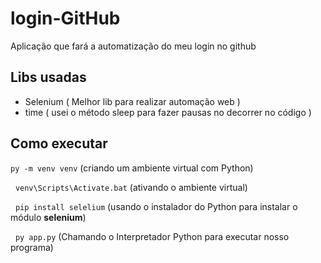 # login-GitHub
Aplicação que fará a automatização do meu login no github
## Libs usadas
- Selenium ( Melhor lib para realizar automação web )
- time ( usei o método sleep para fazer pausas no decorrer no código )
## Como executar 
`py -m venv venv` (criando um ambiente virtual com Python)


&nbsp;
`venv\Scripts\Activate.bat` (ativando o ambiente virtual)


&nbsp;
`pip install selelium` (usando o instalador do Python para instalar o módulo **selenium**)


&nbsp;
`py app.py` (Chamando o Interpretador Python para executar nosso programa)

